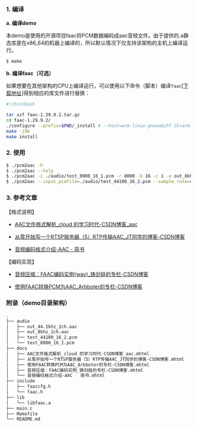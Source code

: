 
### 1. 编译

**a. 编译demo**

本demo是使用的开源项目faac将PCM数据编码成aac音频文件。由于提供的.a静态库是在x86_64的机器上编译的，所以默认情况下仅支持该架构的主机上编译运行。

```bash
$ make
```

**b. 编译faac（可选）**

如果想要在其他架构的CPU上编译运行，可以使用以下命令（脚本）编译`faac`[[下载地址]](http://faac.sourceforge.net/)得到相应的库文件进行替换：

```bash
#!/bin/bash

tar xzf faac-1.29.9.2.tar.gz
cd faac-1.29.9.2/
./configure --prefix=$PWD/_install # --host=arm-linux-gnueabihf CC=arm-linux-gnueabihf-gcc
make -j96
make install
```


### 2. 使用

```bash
$ ./pcm2aac -h
$ ./pcm2aac --help
$ ./pcm2aac -i ./audio/test_8000_16_1.pcm -r 8000 -b 16 -c 1 -o out_8khz_1ch.aac
$ ./pcm2aac --input_pcmfile=./audio/test_44100_16_2.pcm --sample_rate=44100 --sample_bits=16 --channels=2 --output_aacfile=out_44.1khz_2ch.aac
```

### 3. 参考文章

【格式说明】

- [AAC文件格式解析\_cloud 的学习时代-CSDN博客\_aac](https://blog.csdn.net/u013427969/article/details/53091594) 

- [从零开始写一个RTSP服务器（5）RTP传输AAC\_JT同学的博客-CSDN博客](https://blog.csdn.net/weixin_42462202/article/details/99200935) 

- [音频编码格式介绍-AAC - 简书](https://www.jianshu.com/p/515cb88fbc75) 

【编码实现】

- [音频压缩：FAAC编码实例(wav)\_铸剑娃的专栏-CSDN博客](https://blog.csdn.net/ssdsafsdsd/article/details/17758361) 

- [使用FAAC转换PCM为AAC\_Arbboter的专栏-CSDN博客](https://blog.csdn.net/arbboter/article/details/43152967) 


### 附录（demo目录架构）

```bash
.
├── audio
│   ├── out_44.1khz_2ch.aac
│   ├── out_8khz_1ch.aac
│   ├── test_44100_16_2.pcm
│   └── test_8000_16_1.pcm
├── docs
│   ├── AAC文件格式解析_cloud 的学习时代-CSDN博客_aac.mhtml
│   ├── 从零开始写一个RTSP服务器（5）RTP传输AAC_JT同学的博客-CSDN博客.mhtml
│   ├── 使用FAAC转换PCM为AAC_Arbboter的专栏-CSDN博客.mhtml
│   ├── 音频压缩：FAAC编码实例_铸剑娃的专栏-CSDN博客.mhtml
│   └── 音频编码格式介绍-AAC - 简书.mhtml
├── include
│   ├── faaccfg.h
│   └── faac.h
├── lib
│   └── libfaac.a
├── main.c
├── Makefile
└── README.md
```

